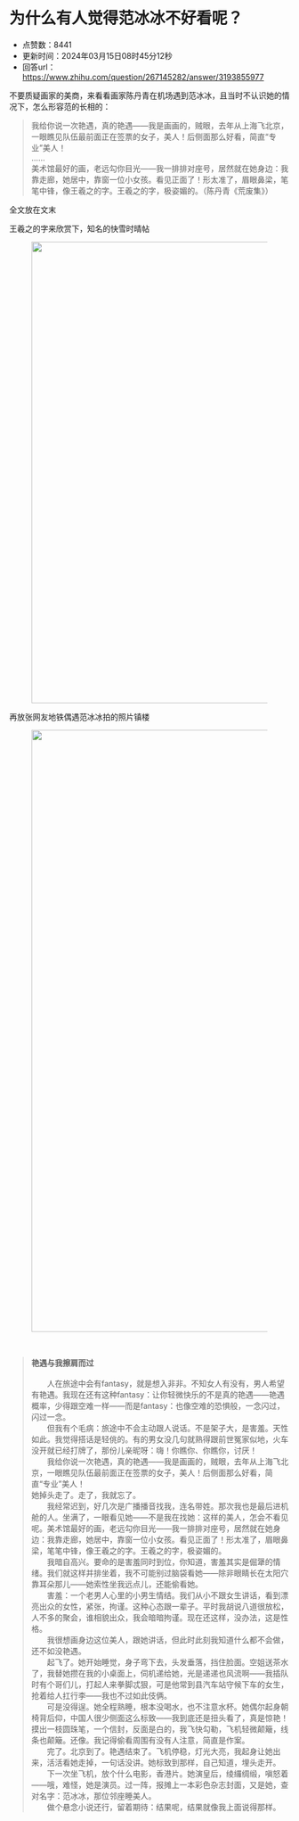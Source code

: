 # 为什么有人觉得范冰冰不好看呢？
- 点赞数：8441
- 更新时间：2024年03月15日08时45分12秒
- 回答url：https://www.zhihu.com/question/267145282/answer/3193855977
<body>
 <p data-pid="1ie1PRUm">不要质疑画家的美商，来看看画家陈丹青在机场遇到范冰冰，且当时不认识她的情况下，怎么形容范的长相的：</p>
 <blockquote data-pid="wmAru1QK">
  我给你说一次艳遇，真的艳遇——我是画画的，贼眼，去年从上海飞北京，一眼瞧见队伍最前面正在签票的女子，美人！后侧面那么好看，简直“专业”美人！
  <br>
  ……
  <br>
  美术馆最好的画，老远勾你目光——我一排排对座号，居然就在她身边：我靠走廊，她居中，靠窗一位小女孩。看见正面了！形太准了，眉眼鼻梁，笔笔中锋，像王羲之的字。王羲之的字，极姿媚的。（陈丹青《荒废集》）
 </blockquote>
 <p data-pid="lqW-Y8xC">全文放在文末</p>
 <p data-pid="AdOsk-XS">王羲之的字来欣赏下，知名的快雪时晴帖</p>
 <figure data-size="normal">
  <img src="https://picx.zhimg.com/50/v2-301b604878ec60136527d8547ee32a09_720w.jpg?source=1940ef5c" data-rawwidth="828" data-rawheight="1273" data-size="normal" data-original-token="v2-f6dbc790130a884b9a5fcb0e8c2b6e83" data-default-watermark-src="https://pica.zhimg.com/50/v2-a2a59298e0f3d55809221d6ea66d2dc9_720w.jpg?source=1940ef5c" class="origin_image zh-lightbox-thumb" width="828" data-original="https://picx.zhimg.com/v2-301b604878ec60136527d8547ee32a09_r.jpg?source=1940ef5c">
 </figure>
 <p data-pid="sx3r3UeZ">再放张网友地铁偶遇范冰冰拍的照片镇楼</p>
 <figure data-size="normal">
  <img src="https://picx.zhimg.com/50/v2-5b7d875acd7af809c5bb216f802380b6_720w.jpg?source=1940ef5c" data-rawwidth="1080" data-rawheight="1351" data-size="normal" data-original-token="v2-ed2f020544e4ec751b2f594737ec0893" data-default-watermark-src="https://picx.zhimg.com/50/v2-8da2786dc84d6bc4a736fcc992375f7b_720w.jpg?source=1940ef5c" class="origin_image zh-lightbox-thumb" width="1080" data-original="https://pica.zhimg.com/v2-5b7d875acd7af809c5bb216f802380b6_r.jpg?source=1940ef5c">
 </figure>
 <p class="ztext-empty-paragraph"><br></p>
 <blockquote data-pid="iOWUKVnH">
  <b>艳遇与我擦肩而过</b>
  <br>
  <br>
  　　人在旅途中会有fantasy，就是想入非非。不知女人有没有，男人希望有艳遇。我现在还有这种fantasy：让你轻微快乐的不是真的艳遇——艳遇概率，少得跟空难一样——而是fantasy：也像空难的恐惧般，一念闪过，闪过一念。
  <br>
  　　但我有个毛病：旅途中不会主动跟人说话。不是架子大，是害羞。天性如此。我觉得搭话是轻佻的。有的男女没几句就熟得跟前世冤家似地，火车没开就已经打牌了，那份儿亲昵呀：嗨！你瞧你、你瞧你，讨厌！
  <br>
  　　我给你说一次艳遇，真的艳遇——我是画画的，贼眼，去年从上海飞北京，一眼瞧见队伍最前面正在签票的女子，美人！后侧面那么好看，简直“专业”美人！
  <br>
   她掉头走了。走了，我就忘了。
  <br>
  　　我经常迟到，好几次是广播播音找我，连名带姓。那次我也是最后进机舱的人。坐满了，一眼看见她——不是我在找她：这样的美人，怎会不看见呢。美术馆最好的画，老远勾你目光——我一排排对座号，居然就在她身边：我靠走廊，她居中，靠窗一位小女孩。看见正面了！形太准了，眉眼鼻梁，笔笔中锋，像王羲之的字。王羲之的字，极姿媚的。
  <br>
  　　我暗自高兴。要命的是害羞同时到位，你知道，害羞其实是倔犟的情绪。我们就这样并排坐着，我不可能别过脑袋看她——除非眼睛长在太阳穴靠耳朵那儿——她索性坐我远点儿，还能偷看她。
  <br>
  　　害羞：一个老男人心里的小男生情结。我们从小不跟女生讲话，看到漂亮出众的女性，紧张，拘谨。这种心态跟一辈子。平时我胡说八道很放松，人不多的聚会，谁相貌出众，我会暗暗拘谨。现在还这样，没办法，这是性格。
  <br>
  　　我很想画身边这位美人，跟她讲话，但此时此刻我知道什么都不会做，还不如没艳遇。
  <br>
  　　起飞了。她开始睡觉，身子弯下去，头发垂落，挡住脸面。空姐送茶水了，我替她攒在我的小桌面上，伺机递给她，光是递递也风流啊——我插队时有个哥们儿，打起人来拳脚忒狠，可是他常到县汽车站守候下车的女生，抢着给人扛行李——我也不过如此伎俩。
  <br>
  　　可是没得逞。她全程熟睡，根本没喝水，也不注意水杯。她偶尔起身朝椅背后仰，中国人很少侧面这么标致——我到底还是扭头看了，真是惊艳！摸出一枝圆珠笔，一个信封，反面是白的，我飞快勾勒，飞机轻微颠簸，线条也颠簸。还像。我记得偷看周围有没有人注意，简直是作案。
  <br>
  　　完了。北京到了。艳遇结束了。飞机停稳，灯光大亮，我起身让她出来，活活看她走掉，一句话没讲。她标致到那样，自己知道，埋头走开。
  <br>
  　　下一次坐飞机，放个什么电影，香港片。她演皇后，绫纙绸缎，嗔怒着——哦，难怪，她是演员。过一阵，报摊上一本彩色杂志封面，又是她，查对名字：范冰冰，那位邻座睡美人。
  <br>
  　　做个悬念小说还行，留着期待：结果呢，结果就像我上面说得那样。
 </blockquote>
</body>